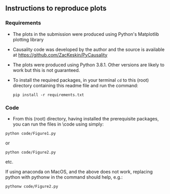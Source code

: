## Instructions to reproduce plots

### Requirements
- The plots in the submission were produced using Python's Matplotlib plotting library
- Causality code was developed by the author and the source is available at https://github.com/ZacKeskin/PyCausality
- The plots were produced using Python 3.8.1. Other versions are likely to work but this is not guaranteed.
- To install the required packages, in your terminal `cd` to this (root) directory containing this readme file and run the command:
    
    `pip install -r requirements.txt`

### Code
- From this (root) directory, having installed the prerequisite packages, you can run the files in \code using simply:

`python code/Figure1.py`

or

`python code/Figure2.py`

etc.

If using anaconda on MacOS, and the above does not work, replacing python with pythonw in the command should help, e.g.:

`pythonw code/Figure2.py`
